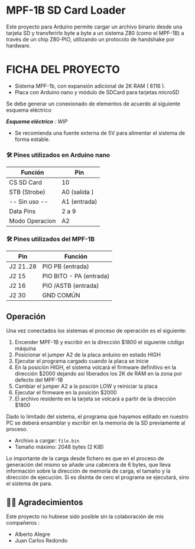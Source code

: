 # MPF-1B SD Card Loader

Este proyecto para Arduino permite cargar un archivo binario desde una tarjeta SD y transferirlo byte a byte a un sistema Z80 (como el MPF-1B) a través de un chip Z80-PIO, utilizando un protocolo de handshake por hardware.
# FICHA DEL PROYECTO

* Sistema MPF-1b, con expansión adicional de 2K RAM ( 6116 ).
* Placa con Arduino nano y módulo de SDCard para tarjetas microSD

Se debe generar un conexionado de elementos de acuerdo al siguiente esquema eléctrico

***Esquema eléctrico** : WIP*
- Se recomienda una fuente externa de 5V para alimentar el sistema de forma estable.

### 🛠️ Pines utilizados en Arduino nano

| Función        | Pin         |
|----------------|-------------|
| CS SD Card     | 10          |
| STB (Strobe)   | A0 (salida )|
| -- Sin uso --  | A1 (entrada)|
| Data Pins      | 2 a 9       |
| Modo Operacion | A2          |
### 🛠️ Pines utilizados del MPF-1B

| Pin            | Función                |
|----------------|------------------------|
| J2 21..28      | PIO PB (entrada)       |
| J2 15          | PIO BITO - PA (entrada)|
| J2 16          | PIO /ASTB     (entrada)|
| J2 30          | GND COMÚN              |




## Operación

Una vez conectados los sistemas el proceso de operación es el siguiente:

1. Encender MPF-1B y escribir en la dirección $1800 el siguiente código máquina
2. Posicionar el jumper A2 de la placa arduino en estado HIGH
3. Ejecutar el programa cargado cuando la placa se inicie
4. En la posición HIGH, el sistema volcará el firmware definitivo en la dirección $2000
   dejando así liberados los 2K de RAM en la zona por defecto del MPF-1B
5. Cambiar el jumper A2 a la posción LOW y reiniciar la placa
6. Ejecutar el firmware en la posición $2000
7. El archivo residente en la tarjeta se volcará a partir de la dirección $1800

Dado lo limitado del sistema, el programa que hayamos editado en nuestro PC se deberá
ensamblar y escribir en la memoria de la SD previamente al proceso.
- Archivo a cargar: `file.bin`
- Tamaño máximo: 2048 bytes (2 KiB)

Lo importante de la carga desde fichero es que en el proceso de generación del mismo
se añade una cabecera de 6 bytes, que lleva información sobre la dirección de memoria
de carga, el tamaño y la dirección de ejecución. Si es disinta de cero el programa
se ejecutará, sino el sistema de para.


## 🧑‍💻 Agradecimientos

Este proyecto no hubiese sido posible sin la colaboración de mis compañeros :
- Alberto Alegre  
- Juan Carlos Redondo  


